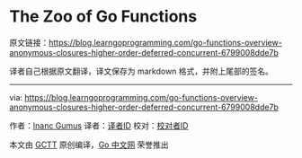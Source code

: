 # The Zoo of Go Functions

原文链接：https://blog.learngoprogramming.com/go-functions-overview-anonymous-closures-higher-order-deferred-concurrent-6799008dde7b

译者自己根据原文翻译，译文保存为 markdown 格式，并附上尾部的签名。

----------------

via: https://blog.learngoprogramming.com/go-functions-overview-anonymous-closures-higher-order-deferred-concurrent-6799008dde7b

作者：[Inanc Gumus](https://blog.learngoprogramming.com/@inanc)
译者：[译者ID](https://github.com/译者ID)
校对：[校对者ID](https://github.com/校对者ID)

本文由 [GCTT](https://github.com/studygolang/GCTT) 原创编译，[Go 中文网](https://studygolang.com/) 荣誉推出
